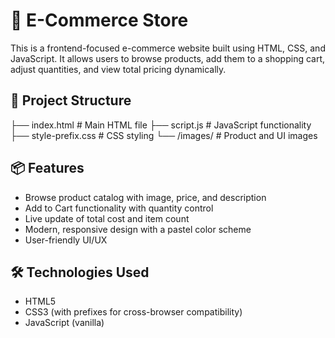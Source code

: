 # 🛒 E-Commerce Store 

This is a frontend-focused e-commerce website built using HTML, CSS, and JavaScript.
It allows users to browse products, add them to a shopping cart, adjust quantities, and view total pricing dynamically.


## 📁 Project Structure

├── index.html # Main HTML file 
├── script.js # JavaScript functionality 
├── style-prefix.css # CSS styling 
└── /images/ # Product and UI images


## 📦 Features

- Browse product catalog with image, price, and description
- Add to Cart functionality with quantity control
- Live update of total cost and item count
- Modern, responsive design with a pastel color scheme
- User-friendly UI/UX

## 🛠️ Technologies Used

- HTML5
- CSS3 (with prefixes for cross-browser compatibility)
- JavaScript (vanilla)

